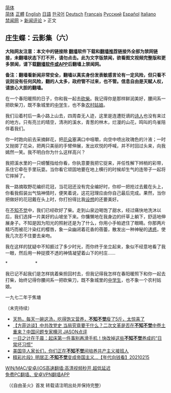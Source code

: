  <!-- 面包屑导航 --> <div class="breadcrumb"><!-- GTranslate: https://gtranslate.io/ -->  <div class="switcher notranslate">  <div class="selected">  <a href="#" onclick="return false;"> 简体</a>  </div>  <div class="option">  <a href="https://www.bannedbook.org" onclick="doGTranslate('zh-CN|zh-CN');jQuery('div.switcher div.selected a').html(jQuery(this).html());return false;" title="简体中文" class="nturl selected"> 简体</a>  <a href="https://www.bannedbook.org/zh-tw/" onclick="doGTranslate('zh-CN|zh-TW');jQuery('div.switcher div.selected a').html(jQuery(this).html());return false;" title="繁體中文" class="nturl"> 正體</a>  <a href="https://www.bannedbook.org/en/" onclick="doGTranslate('zh-CN|en');jQuery('div.switcher div.selected a').html(jQuery(this).html());return false;" title="English" class="nturl"> English</a>  <a href="https://www.bannedbook.org/ja/" onclick="doGTranslate('zh-CN|ja');jQuery('div.switcher div.selected a').html(jQuery(this).html());return false;" title="日本語" class="nturl"> 日語</a>  <a href="https://www.bannedbook.org/ko/" onclick="doGTranslate('zh-CN|ko');jQuery('div.switcher div.selected a').html(jQuery(this).html());return false;" title="한국어" class="nturl"> 한국어</a>  <a href="https://www.bannedbook.org/de/" onclick="doGTranslate('zh-CN|de');jQuery('div.switcher div.selected a').html(jQuery(this).html());return false;" title="Deutsch" class="nturl"> Deutsch</a>  <a href="https://www.bannedbook.org/fr/" onclick="doGTranslate('zh-CN|fr');jQuery('div.switcher div.selected a').html(jQuery(this).html());return false;" title="Français" class="nturl"> Français</a>  <a href="https://www.bannedbook.org/ru/" onclick="doGTranslate('zh-CN|ru');jQuery('div.switcher div.selected a').html(jQuery(this).html());return false;" title="Русский" class="nturl"> Русский</a>  <a href="https://www.bannedbook.org/es/" onclick="doGTranslate('zh-CN|es');jQuery('div.switcher div.selected a').html(jQuery(this).html());return false;" title="Español" class="nturl"> Español</a>  <a href="https://www.bannedbook.org/it/" onclick="doGTranslate('zh-CN|it');jQuery('div.switcher div.selected a').html(jQuery(this).html());return false;" title="Italiano" class="nturl"> Italiano</a>  </div>  </div>      <div class='breadcrumb-sub'><!-- Breadcrumb NavXT 6.3.0 --> <a href="https://www.bannedbook.org/" class="home">禁闻网</a> &gt; <a href="https://www.bannedbook.org/bnews/comments/" class="category">新闻评论</a> &gt; 正文</div></div><h2>庄生蝶：云影集（六）</h2> <p class="notice"><b>大陆网友注意：本文中的链接除 <a href="https://github.com/bannedbook/fanqiang" >翻墙</a>软件下载和<a href="https://github.com/killgcd/justmysocks/blob/master/README.md">翻墙推荐</a>链接外全部为禁网链接，未翻墙状态下打不开，请勿点击。此为文字版禁闻，欲看图文视频完整版和更多禁闻，请下载<a href="https://github.com/bannedbook/fanqiang">翻墙软件或APP</a>后翻墙上禁闻网。</p><p>备注：翻墙看新闻非常安全，翻墙以真实身份发表敏感言论有一定风险，但只看不说则没有任何风险，翻的人太多，政府管不过来，也不管。信息自由是天赋人权，请放心大胆的翻墙。</b></p>  <div class="entry"> <p>在一个春阳暖照的日子，你和我一起去<a href="https://www.bannedbook.org/bnews/tag/%E7%A0%8D%E6%9F%B4/" class="st_tag internal_tag" rel="tag" title="标签 砍柴 下的日志">砍柴</a>。我记得你是那样鲜润美好，腰间系一把砍柴刀，既不象城里的<a href="https://www.bannedbook.org/bnews/tag/%e4%b8%ad%e5%ad%a6/" class="st_tag internal_tag" rel="tag" title="标签 中学 下的日志">中学</a>生，也不象<a href="https://www.bannedbook.org/bnews/tag/%E5%86%9C%E6%9D%91/" class="st_tag internal_tag" rel="tag" title="标签 农村 下的日志">农村</a><a href="https://www.bannedbook.org/bnews/tag/%e5%a7%91%e5%a8%98/" class="st_tag internal_tag" rel="tag" title="标签 姑娘 下的日志">姑娘</a>。</p> <p>我们沿着村后一条小路上山去，四周杳无人迹，这里是连遭贬谪的<span class='wp_keywordlink'><a href="https://www.bannedbook.org/forum11/topic295.html" title="禁片：诗人的悲歌" target="_blank">诗人</a></span>也没有来过的地方。只有亮兰的晴空，清冽的溪水，青葱的林木，烂漫的山花，鸣叫的鸟雀陪伴着我们。</p> <p>你一时跑向前去采摘鲜花，把<a href="https://www.bannedbook.org/bnews/tag/%E8%8A%B1%E6%9C%B5/" class="st_tag internal_tag" rel="tag" title="标签 花朵 下的日志">花朵</a>塞满口中咀嚼，向空中喷出玫瑰色的汁液；一时又抛掷了花朵，把两只美丽的手臂伸展，发出欢悦的呼喊，并不时回过头来，向我嫣然一笑。我不明白你为什么这样高兴？</p>  <p>我把溪水里的一只螃蟹指给你看，你执意要我把它捉来，并任性解下辫梢的彩带，系住它牵在手里玩耍。当你看它顽固地要在地上横行的时候却生气的连带子一起将它摔掉了。</p> <p>我一路摘取野花编织花冠，当花冠还没有完全编好时，你却一把抢过去戴在头上，你看我假装出气恼神情时，便笑着说，这花冠理应由你自己最后完成。果然，当你把做好的花冠戴在头上时，你打扮得比我<a href="https://www.bannedbook.org/bnews/tag/%E8%AE%BE%E6%83%B3/" class="st_tag internal_tag" rel="tag" title="标签 设想 下的日志">设想</a>的还要美好。</p> <p>在<a href="https://www.bannedbook.org/bnews/tag/%E4%B8%8D%E7%9F%A5%E4%B8%8D%E8%A7%89/" class="st_tag internal_tag" rel="tag" title="标签 不知不觉 下的日志">不知不觉</a>中，我们已经砍好了柴。走到山泉边喝饱了甜水，经过痛快地洗沐以后，我们选择一片美好的山坡坐下来。你慵懒地在我身边的纤草上躺下，舒适地伸展身子。不知是因为阳光的照射还是为了什么，你用小手帕遮住了眼睛。你那两片精巧而被花汁染红的樱唇，象一朵幽闭着花香的蓓蕾，散发出一种神秘的<a href="https://www.bannedbook.org/bnews/tag/%E8%AF%B1%E6%83%91/" class="st_tag internal_tag" rel="tag" title="标签 诱惑 下的日志">诱惑</a>，使我几次忍不住要去亲吻。</p>  <p>我在这样的犹疑中不知捱过了多少时光，而你终于坐立起来，象似不经意地看了我一眼，然后用一种捉摸不透的神情凝望着山下的村庄……</p> <p>*&nbsp;&nbsp;&nbsp; &nbsp;&nbsp;&nbsp;&nbsp;&nbsp;&nbsp;&nbsp;&nbsp;&nbsp;&nbsp;&nbsp;&nbsp;&nbsp;&nbsp;&nbsp;&nbsp;&nbsp;&nbsp;*</p> <p>我已记不起我们是怎样挑着柴担回村去，但我记得我怎样在春阳暖照下和你一起去打柴，始终记得你腰间系一把砍柴刀，既不象城里的<a href="https://www.bannedbook.org/bnews/tag/%E4%B8%AD%E5%AD%A6%E7%94%9F/" class="st_tag internal_tag" rel="tag" title="标签 中学生 下的日志">中学生</a>，也不象一个农村姑娘。</p>  <p>一九七二年于焦塘</p> <p>（未完待续）</p> <ul class='op-related-articles' title='相关阅读'> <li><a href='https://www.bannedbook.org/bnews/lifebaike/20210707/1582072.html' target='_blank'>天热，每天一碗这汤，吃得饱又营养，<b>不知不觉</b>瘦了5斤，太惊喜了</a></li> <li><a href='https://www.bannedbook.org/bnews/bannedvideo/20210507/1541225.html' target='_blank'>【方菲访谈】中共改党史 当局究竟要干什么？二次文革是否在<b>不知不觉</b>中卷土重来？中国问题专家横河​ JASON点评</a></li> <li><a href='https://www.bannedbook.org/bnews/lifebaike/20210424/1532874.html' target='_blank'>一日之计在于晨：起床第一件事别再滑手机！快改掉这些<b>不知不觉</b>养成的“日常坏习惯”</a></li> <li><a href='https://www.bannedbook.org/bnews/comments/20210423/1531990.html' target='_blank'>美国华人家长们，你们正在<b>不知不觉</b>间培养共产主义接班人</a></li> <li><a href='https://www.bannedbook.org/bnews/taiwannews/20210215/1487849.html' target='_blank'>精彩片段》明居正:<b>不知不觉</b>变成帝国主义...【年代向钱看】20210215</a></li> </ul> <p class="texttj"> <a href="https://github.com/bannedbook/fanqiang/wiki/V2ray%E6%9C%BA%E5%9C%BA" target="_blank">WIN/MAC/安卓/iOS高速翻墙:高清视频秒开,超低延迟</a><br/> <a href="https://github.com/bannedbook/fanqiang/wiki/%E7%A6%81%E9%97%BB%E7%BD%91%E5%AE%89%E5%8D%93%E7%BF%BB%E5%A2%99%E6%96%B0%E9%97%BBAPP" target="_blank">免费PC翻墙、安卓VPN翻墙APP</a></p> <p>&nbsp;（《自由圣火》首发 转载请注明出处并保持完整）</p><a name='sharetosocial'></a>  <div style="margin-bottom:5px;padding-bottom:5px;clear:both"> <div id="archive-pix-1" class="banner-ads"> <!-- AuctionX Display platform tag START --> <div id="26318x728x90x621x_ADSLOT2" clicktrack="%%CLICK_URL_ESC%%"></div> <!-- AuctionX Display platform tag END --> </div> <div id="archive-pix-2" class="banner-ads"> <!-- AuctionX Display platform tag START --> <div id="26315x300x250x621x_ADSLOT2" clicktrack="%%CLICK_URL_ESC%%"></div> <!-- AuctionX Display platform tag END --> </div> </div>  <div id="archive-pix-1" class="banner-ads"> <!-- AuctionX Display platform tag START --> <div id="26318x728x90x621x_ADSLOT3" clicktrack="%%CLICK_URL_ESC%%"></div> <!-- AuctionX Display platform tag END --> </div> </div><!--END ENTRY--> 
